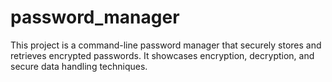 # password_manager
This project is a command-line password manager that securely stores and retrieves encrypted passwords. It showcases encryption, decryption, and secure data handling techniques.
